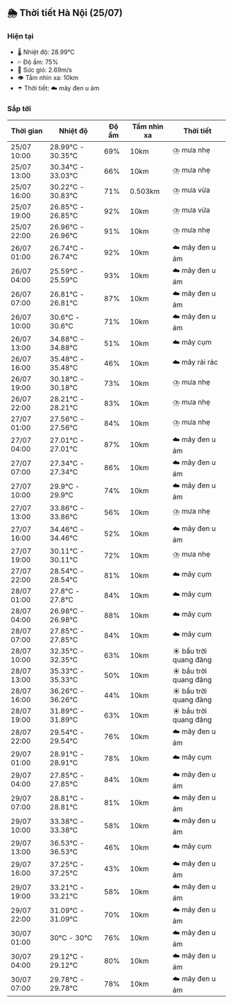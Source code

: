 ## 🌦️ Thời tiết Hà Nội (25/07)

### Hiện tại

- 🌡️ Nhiệt độ: 28.99℃
- 💦 Độ ẩm: 75%
- 💨 Sức gió: 2.69m/s
- 👁️ Tầm nhìn xa: 10km
- ☂️ Thời tiết: ☁️ mây đen u ám

### Sắp tới

| Thời gian | Nhiệt độ | Độ ẩm | Tầm nhìn xa | Thời tiết |
| --- | --- | --- | --- | --- |
| 25/07 10:00 | 28.99℃ - 30.35℃ | 69% | 10km | ⛈️ mưa nhẹ |
| 25/07 13:00 | 30.34℃ - 33.03℃ | 66% | 10km | ⛈️ mưa nhẹ |
| 25/07 16:00 | 30.22℃ - 30.83℃ | 71% | 0.503km | ⛈️ mưa vừa |
| 25/07 19:00 | 26.85℃ - 26.85℃ | 92% | 10km | ⛈️ mưa vừa |
| 25/07 22:00 | 26.96℃ - 26.96℃ | 91% | 10km | ⛈️ mưa nhẹ |
| 26/07 01:00 | 26.74℃ - 26.74℃ | 92% | 10km | ☁️ mây đen u ám |
| 26/07 04:00 | 25.59℃ - 25.59℃ | 93% | 10km | ☁️ mây đen u ám |
| 26/07 07:00 | 26.81℃ - 26.81℃ | 87% | 10km | ☁️ mây đen u ám |
| 26/07 10:00 | 30.6℃ - 30.6℃ | 71% | 10km | ☁️ mây đen u ám |
| 26/07 13:00 | 34.88℃ - 34.88℃ | 51% | 10km | ☁️ mây cụm |
| 26/07 16:00 | 35.48℃ - 35.48℃ | 46% | 10km | ☁️ mây rải rác |
| 26/07 19:00 | 30.18℃ - 30.18℃ | 73% | 10km | ⛈️ mưa nhẹ |
| 26/07 22:00 | 28.21℃ - 28.21℃ | 83% | 10km | ⛈️ mưa nhẹ |
| 27/07 01:00 | 27.56℃ - 27.56℃ | 84% | 10km | ⛈️ mưa nhẹ |
| 27/07 04:00 | 27.01℃ - 27.01℃ | 87% | 10km | ☁️ mây đen u ám |
| 27/07 07:00 | 27.34℃ - 27.34℃ | 86% | 10km | ☁️ mây đen u ám |
| 27/07 10:00 | 29.9℃ - 29.9℃ | 74% | 10km | ☁️ mây đen u ám |
| 27/07 13:00 | 33.86℃ - 33.86℃ | 56% | 10km | ⛈️ mưa nhẹ |
| 27/07 16:00 | 34.46℃ - 34.46℃ | 52% | 10km | ☁️ mây đen u ám |
| 27/07 19:00 | 30.11℃ - 30.11℃ | 72% | 10km | ⛈️ mưa nhẹ |
| 27/07 22:00 | 28.54℃ - 28.54℃ | 81% | 10km | ☁️ mây cụm |
| 28/07 01:00 | 27.8℃ - 27.8℃ | 84% | 10km | ☁️ mây cụm |
| 28/07 04:00 | 26.98℃ - 26.98℃ | 88% | 10km | ☁️ mây cụm |
| 28/07 07:00 | 27.85℃ - 27.85℃ | 84% | 10km | ☁️ mây cụm |
| 28/07 10:00 | 32.35℃ - 32.35℃ | 63% | 10km | ☀️ bầu trời quang đãng |
| 28/07 13:00 | 35.33℃ - 35.33℃ | 50% | 10km | ☀️ bầu trời quang đãng |
| 28/07 16:00 | 36.26℃ - 36.26℃ | 44% | 10km | ☀️ bầu trời quang đãng |
| 28/07 19:00 | 31.89℃ - 31.89℃ | 63% | 10km | ☀️ bầu trời quang đãng |
| 28/07 22:00 | 29.54℃ - 29.54℃ | 76% | 10km | ☁️ mây đen u ám |
| 29/07 01:00 | 28.91℃ - 28.91℃ | 78% | 10km | ☁️ mây cụm |
| 29/07 04:00 | 27.85℃ - 27.85℃ | 84% | 10km | ☁️ mây đen u ám |
| 29/07 07:00 | 28.81℃ - 28.81℃ | 81% | 10km | ☁️ mây đen u ám |
| 29/07 10:00 | 33.38℃ - 33.38℃ | 58% | 10km | ☁️ mây đen u ám |
| 29/07 13:00 | 36.53℃ - 36.53℃ | 46% | 10km | ☁️ mây cụm |
| 29/07 16:00 | 37.25℃ - 37.25℃ | 43% | 10km | ☁️ mây đen u ám |
| 29/07 19:00 | 33.21℃ - 33.21℃ | 58% | 10km | ☁️ mây đen u ám |
| 29/07 22:00 | 31.09℃ - 31.09℃ | 70% | 10km | ☁️ mây đen u ám |
| 30/07 01:00 | 30℃ - 30℃ | 76% | 10km | ☁️ mây đen u ám |
| 30/07 04:00 | 29.12℃ - 29.12℃ | 80% | 10km | ☁️ mây đen u ám |
| 30/07 07:00 | 29.78℃ - 29.78℃ | 78% | 10km | ☁️ mây đen u ám |

